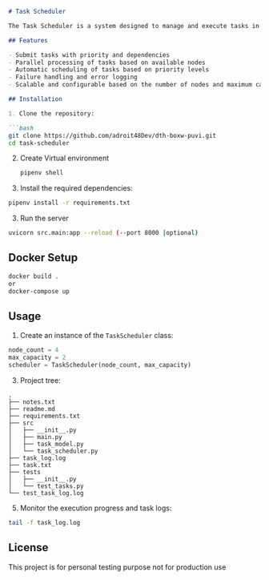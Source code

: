 ```markdown
# Task Scheduler

The Task Scheduler is a system designed to manage and execute tasks in a distributed environment. It provides a scalable and efficient way to process tasks while considering their priorities and dependencies.

## Features

- Submit tasks with priority and dependencies
- Parallel processing of tasks based on available nodes
- Automatic scheduling of tasks based on priority levels
- Failure handling and error logging
- Scalable and configurable based on the number of nodes and maximum capacity

## Installation

1. Clone the repository:

```bash
git clone https://github.com/adroit48Dev/dth-boxw-puvi.git
cd task-scheduler
```
2. Create Virtual environment
    ```bash
    pipenv shell
    ```

2. Install the required dependencies:

```bash
pipenv install -r requirements.txt
```
3. Run the server

```bash
uvicorn src.main:app --reload (--port 8000 |optional)
```
## Docker Setup
```bash
docker build .
or
docker-compose up
```

## Usage


1. Create an instance of the `TaskScheduler` class:

```python
node_count = 4
max_capacity = 2
scheduler = TaskScheduler(node_count, max_capacity)
```

3. Project tree:
~~~
.
├── notes.txt
├── readme.md
├── requirements.txt
├── src
│   ├── __init__.py
│   ├── main.py
│   ├── task_model.py
│   └── task_scheduler.py
├── task_log.log
├── task.txt
├── tests
│   ├── __init__.py
│   └── test_tasks.py
└── test_task_log.log
~~~
5. Monitor the execution progress and task logs:

```bash
tail -f task_log.log
```

## License

This project is for personal testing purpose not for production use
```

